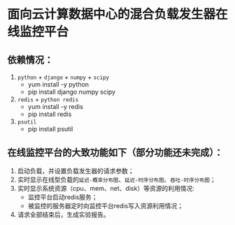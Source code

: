 # 面向云计算数据中心的混合负载发生器在线监控平台

## 依赖情况：

1. `python` + `django` + `numpy` + `scipy`
    - yum install -y python
    - pip install django numpy scipy
2. `redis` + `python redis`
    - yum install -y redis
    - pip install redis
3. `psutil`
    - pip install psutil

## 在线监控平台的大致功能如下（部分功能还未完成）：

1. 启动负载，并设置负载发生器的请求参数；
2. 实时显示在线型负载的`延迟-概率分布图`、`延迟-时序分布图`、`吞吐-时序分布图`；
3. 实时显示系统资源（cpu、mem、net、disk）等资源的利用情况:
    - 监控平台启动redis服务；
    - 被监控的服务器定时向监控平台redis写入资源利用情况；
4. 请求全部结束后，生成实验报告。

